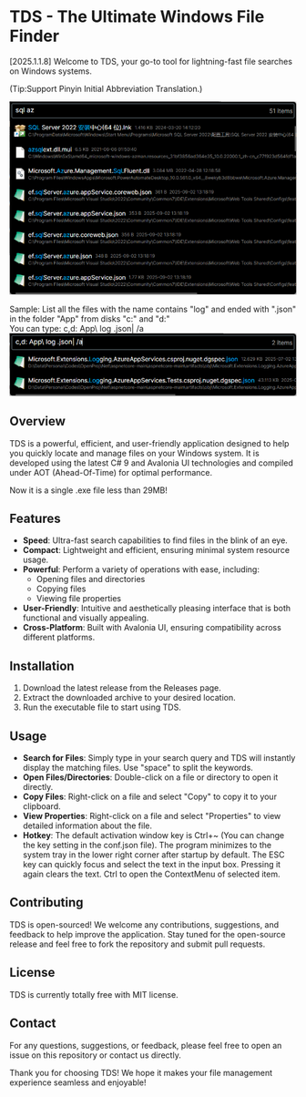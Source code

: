 # TDS - The Ultimate Windows File Finder

[2025.1.1.8] Welcome to TDS, your go-to tool for lightning-fast file searches on Windows systems.

(Tip:Support Pinyin Initial Abbreviation Translation.)

![image](./ui.png)  

Sample: List all the files with the name contains "log" and ended with ".json" in the folder "App" from disks "c:" and "d:"  
You can type: c,d: App\ log .json| /a  
![image](./results.png)

## Overview

TDS is a powerful, efficient, and user-friendly application designed to help you quickly locate and manage files on your Windows system. It is developed using the latest C# 9 and Avalonia UI technologies and compiled under AOT (Ahead-Of-Time) for optimal performance.

Now it is a single .exe file less than 29MB!

## Features

- **Speed**: Ultra-fast search capabilities to find files in the blink of an eye.
- **Compact**: Lightweight and efficient, ensuring minimal system resource usage.
- **Powerful**: Perform a variety of operations with ease, including:
  - Opening files and directories
  - Copying files
  - Viewing file properties
- **User-Friendly**: Intuitive and aesthetically pleasing interface that is both functional and visually appealing.
- **Cross-Platform**: Built with Avalonia UI, ensuring compatibility across different platforms.

## Installation

1. Download the latest release from the Releases page.
2. Extract the downloaded archive to your desired location.
3. Run the executable file to start using TDS.

## Usage

- **Search for Files**: Simply type in your search query and TDS will instantly display the matching files. Use "space" to split the keywords.
- **Open Files/Directories**: Double-click on a file or directory to open it directly.
- **Copy Files**: Right-click on a file and select "Copy" to copy it to your clipboard.
- **View Properties**: Right-click on a file and select "Properties" to view detailed information about the file.
- **Hotkey**:  The default activation window key is Ctrl+~ (You can change the key setting in the conf.json file). The program minimizes to the system tray in the lower right corner after startup by default. The ESC key can quickly focus and select the text in the input box. Pressing it again clears the text. Ctrl to open the ContextMenu of selected item. 

## Contributing

TDS is open-sourced! We welcome any contributions, suggestions, and feedback to help improve the application. Stay tuned for the open-source release and feel free to fork the repository and submit pull requests.

## License

TDS is currently totally free with MIT license.

## Contact

For any questions, suggestions, or feedback, please feel free to open an issue on this repository or contact us directly.

Thank you for choosing TDS! We hope it makes your file management experience seamless and enjoyable!
